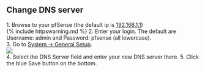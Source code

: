 <h2>Change DNS server</h2>
1. Browse to your pfSense (the default ip is <a href="https://192.168.1.1">192.168.1.1</a>)<br>
{% include httpswarning.md %}
2. Enter your login. The default are Username: admin and Password: pfsense (all lowercase).<br>
3. Go to <a href="https://192.168.1.1/system.php">System -> General Setup</a>.<br>
<img src="/ConfigureYourRouter/images/pfsense/dns.png"><br>
4. Select the DNS Server field and enter your new DNS server there.
5. Click the blue Save button on the bottom.
